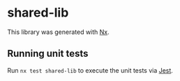 # shared-lib

This library was generated with [Nx](https://nx.dev).

## Running unit tests

Run `nx test shared-lib` to execute the unit tests via [Jest](https://jestjs.io).
